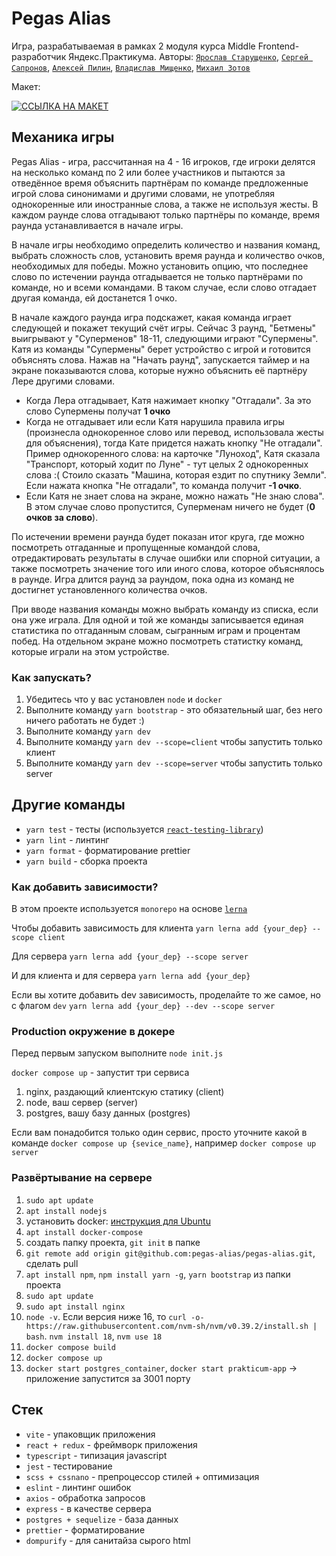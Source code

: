 # Pegas Alias
Игра, разрабатываемая в рамках 2 модуля курса Middle Frontend-разработчик Яндекс.Практикума. 
Авторы: [`Ярослав Старущенко`](https://github.com/ururustaru), [`Сергей Сапронов`](https://github.com/Bezumstvo), 
[`Алексей Пилин`](https://github.com/AlexPilinni), [`Владислав Мищенко`](https://github.com/Wagerend), [`Михаил Зотов`](https://github.com/gremwiz1)

Макет:

[![ССЫЛКА НА МАКЕТ](/packages/client/src/assets/images/cover.png)](https://www.figma.com/file/RKweSA7ACSKOBtML4O6LhC/Pegas-Alias)

## Механика игры
Pegas Alias - игра, рассчитанная на 4 - 16 игроков, где игроки делятся на несколько команд по 2 или более участников 
и пытаются за отведённое время объяснить партнёрам по команде предложенные игрой слова синонимами и другими словами, не 
употребляя однокоренные или иностранные слова, а также не используя жесты. В каждом раунде слова отгадывают только 
партнёры по команде, время раунда устанавливается в начале игры.

В начале игры необходимо определить количество и названия команд, выбрать сложность слов, установить 
время раунда и количество очков, необходимых для победы. Можно установить опцию, что последнее слово по истечении
раунда отгадывается не только партнёрами по команде, но и всеми командами. В таком случае, если слово отгадает 
другая команда, ей достанется 1 очко.

В начале каждого раунда игра подскажет, какая команда играет следующей и покажет текущий счёт игры. Сейчас 3 раунд, 
"Бетмены" выигрывают у "Суперменов" 18-11, следующими играют "Супермены". Катя из команды "Супермены" берет 
устройство с игрой и готовится объяснять слова. Нажав на "Начать раунд", запускается таймер и на экране показываются 
слова, которые нужно объяснить её партнёру Лере другими словами. 
- Когда Лера отгадывает, Катя нажимает кнопку "Отгадали". За это слово Супермены получат **1 очко**
- Когда не отгадывает или если Катя нарушила правила игры (произнесла однокоренное слово или перевод, 
использовала жесты для объяснения), тогда Кате придется нажать кнопку "Не отгадали". Пример однокоренного слова: на 
карточке "Луноход", Катя сказала "Транспорт, который ходит по Луне" - тут целых 2 однокоренных слова :( Стоило 
  сказать "Машина, которая ездит по спутнику Земли". Если нажата кнопка "Не отгадали", то команда получит **-1 очко**.
- Если Катя не знает слова на экране, можно нажать "Не знаю слова". В этом случае слово пропустится, Суперменам 
  ничего не будет (**0 очков за слово**).

По истечении времени раунда будет показан итог круга, где можно посмотреть отгаданные и пропущенные командой слова, 
отредактировать результаты в случае ошибки или спорной ситуации, а также посмотреть значение того или иного слова, 
которое объяснялось в раунде. Игра длится раунд за раундом, пока одна из команд не достигнет установленного 
количества очков.

При вводе названия команды можно выбрать команду из списка, если она уже играла. Для одной и той же команды 
записывается единая статистика по отгаданным словам, сыгранным играм и процентам побед. На отдельном экране можно 
посмотреть статистку команд, которые играли на этом устройстве.


### Как запускать?
1. Убедитесь что у вас установлен `node` и `docker`
2. Выполните команду `yarn bootstrap` - это обязательный шаг, без него ничего работать не будет :)
3. Выполните команду `yarn dev`
4. Выполните команду `yarn dev --scope=client` чтобы запустить только клиент
5. Выполните команду `yarn dev --scope=server` чтобы запустить только server


## Другие команды
- `yarn test` - тесты (используется [`react-testing-library`](https://testing-library.com/docs/react-testing-library/intro/))
- `yarn lint` - линтинг
- `yarn format` - форматирование prettier
- `yarn build` - сборка проекта


### Как добавить зависимости?
В этом проекте используется `monorepo` на основе [`lerna`](https://github.com/lerna/lerna)

Чтобы добавить зависимость для клиента 
```yarn lerna add {your_dep} --scope client```

Для сервера
```yarn lerna add {your_dep} --scope server```

И для клиента и для сервера
```yarn lerna add {your_dep}```

Если вы хотите добавить dev зависимость, проделайте то же самое, но с флагом `dev`
```yarn lerna add {your_dep} --dev --scope server```


### Production окружение в докере
Перед первым запуском выполните `node init.js`

`docker compose up` - запустит три сервиса
1. nginx, раздающий клиентскую статику (client)
2. node, ваш сервер (server)
3. postgres, вашу базу данных (postgres)

Если вам понадобится только один сервис, просто уточните какой в команде
`docker compose up {sevice_name}`, например `docker compose up server`


### Развёртывание на сервере

1. `sudo apt update` 
2. `apt install nodejs` 
3. установить docker: [инструкция для Ubuntu](https://docs.docker.com/engine/install/ubuntu/)
4. `apt install docker-compose`
5. создать папку проекта, `git init` в папке
6. `git remote add origin git@github.com:pegas-alias/pegas-alias.git`, сделать pull 
7. `apt install npm`, `npm install yarn -g`, `yarn bootstrap` из папки проекта
8. `sudo apt update`
9. `sudo apt install nginx`
10. `node -v`. Если версия ниже 16, то `curl -o- https://raw.githubusercontent.com/nvm-sh/nvm/v0.39.2/install.sh | 
    bash`. `nvm install 18`, `nvm use 18`
11. `docker compose build`
12. `docker compose up`
13. `docker start postgres_container`, `docker start prakticum-app` -> приложение запустится за 3001 порту


## Стек
- `vite` - упаковщик приложения
- `react + redux` - фреймворк приложения
- `typescript` - типизация javascript
- `jest` - тестирование
- `scss + cssnano` - препроцессор стилей + оптимизация
- `eslint` - линтинг ошибок
- `axios` - обработка запросов
- `express` - в качестве сервера
- `postgres + sequelize` - база данных
- `prettier` - форматирование
- `dompurify` - для санитайза сырого html

